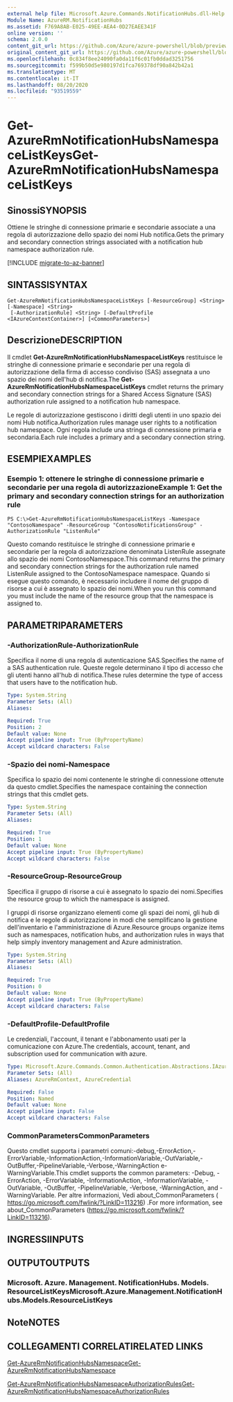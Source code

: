 ```yaml
---
external help file: Microsoft.Azure.Commands.NotificationHubs.dll-Help.xml
Module Name: AzureRM.NotificationHubs
ms.assetid: F769A8AB-E025-49EE-AEA4-0D27EAEE341F
online version: ''
schema: 2.0.0
content_git_url: https://github.com/Azure/azure-powershell/blob/preview/src/ResourceManager/NotificationHubs/Commands.NotificationHubs/help/Get-AzureRmNotificationHubsNamespaceListKeys.md
original_content_git_url: https://github.com/Azure/azure-powershell/blob/preview/src/ResourceManager/NotificationHubs/Commands.NotificationHubs/help/Get-AzureRmNotificationHubsNamespaceListKeys.md
ms.openlocfilehash: 0c834f8ee24090fa0da11f6c01fb0ddad3251756
ms.sourcegitcommit: f599b50d5e980197d1fca769378df90a842b42a1
ms.translationtype: MT
ms.contentlocale: it-IT
ms.lasthandoff: 08/20/2020
ms.locfileid: "93519559"
---
```

# <span data-ttu-id="bb0cc-101">Get-AzureRmNotificationHubsNamespaceListKeys</span><span class="sxs-lookup"><span data-stu-id="bb0cc-101">Get-AzureRmNotificationHubsNamespaceListKeys</span></span>

## <span data-ttu-id="bb0cc-102">Sinossi</span><span class="sxs-lookup"><span data-stu-id="bb0cc-102">SYNOPSIS</span></span>
<span data-ttu-id="bb0cc-103">Ottiene le stringhe di connessione primarie e secondarie associate a una regola di autorizzazione dello spazio dei nomi Hub notifica.</span><span class="sxs-lookup"><span data-stu-id="bb0cc-103">Gets the primary and secondary connection strings associated with a notification hub namespace authorization rule.</span></span>

[!INCLUDE [migrate-to-az-banner](../../includes/migrate-to-az-banner.md)]

## <span data-ttu-id="bb0cc-104">SINTASSI</span><span class="sxs-lookup"><span data-stu-id="bb0cc-104">SYNTAX</span></span>

```
Get-AzureRmNotificationHubsNamespaceListKeys [-ResourceGroup] <String> [-Namespace] <String>
 [-AuthorizationRule] <String> [-DefaultProfile <IAzureContextContainer>] [<CommonParameters>]
```

## <span data-ttu-id="bb0cc-105">Descrizione</span><span class="sxs-lookup"><span data-stu-id="bb0cc-105">DESCRIPTION</span></span>
<span data-ttu-id="bb0cc-106">Il cmdlet **Get-AzureRmNotificationHubsNamespaceListKeys** restituisce le stringhe di connessione primarie e secondarie per una regola di autorizzazione della firma di accesso condiviso (SAS) assegnata a uno spazio dei nomi dell'hub di notifica.</span><span class="sxs-lookup"><span data-stu-id="bb0cc-106">The **Get-AzureRmNotificationHubsNamespaceListKeys** cmdlet returns the primary and secondary connection strings for a Shared Access Signature (SAS) authorization rule assigned to a notification hub namespace.</span></span>

<span data-ttu-id="bb0cc-107">Le regole di autorizzazione gestiscono i diritti degli utenti in uno spazio dei nomi Hub notifica.</span><span class="sxs-lookup"><span data-stu-id="bb0cc-107">Authorization rules manage user rights to a notification hub namespace.</span></span>
<span data-ttu-id="bb0cc-108">Ogni regola include una stringa di connessione primaria e secondaria.</span><span class="sxs-lookup"><span data-stu-id="bb0cc-108">Each rule includes a primary and a secondary connection string.</span></span>

## <span data-ttu-id="bb0cc-109">ESEMPI</span><span class="sxs-lookup"><span data-stu-id="bb0cc-109">EXAMPLES</span></span>

### <span data-ttu-id="bb0cc-110">Esempio 1: ottenere le stringhe di connessione primarie e secondarie per una regola di autorizzazione</span><span class="sxs-lookup"><span data-stu-id="bb0cc-110">Example 1: Get the primary and secondary connection strings for an authorization rule</span></span>
```
PS C:\>Get-AzureRmNotificationHubsNamespaceListKeys -Namespace "ContosoNamespace" -ResourceGroup "ContosoNotificationsGroup" -AuthorizationRule "ListenRule"
```

<span data-ttu-id="bb0cc-111">Questo comando restituisce le stringhe di connessione primarie e secondarie per la regola di autorizzazione denominata ListenRule assegnate allo spazio dei nomi ContosoNamespace.</span><span class="sxs-lookup"><span data-stu-id="bb0cc-111">This command returns the primary and secondary connection strings for the authorization rule named ListenRule assigned to the ContosoNamespace namespace.</span></span>
<span data-ttu-id="bb0cc-112">Quando si esegue questo comando, è necessario includere il nome del gruppo di risorse a cui è assegnato lo spazio dei nomi.</span><span class="sxs-lookup"><span data-stu-id="bb0cc-112">When you run this command you must include the name of the resource group that the namespace is assigned to.</span></span>

## <span data-ttu-id="bb0cc-113">PARAMETRI</span><span class="sxs-lookup"><span data-stu-id="bb0cc-113">PARAMETERS</span></span>

### <span data-ttu-id="bb0cc-114">-AuthorizationRule</span><span class="sxs-lookup"><span data-stu-id="bb0cc-114">-AuthorizationRule</span></span>
<span data-ttu-id="bb0cc-115">Specifica il nome di una regola di autenticazione SAS.</span><span class="sxs-lookup"><span data-stu-id="bb0cc-115">Specifies the name of a SAS authentication rule.</span></span>
<span data-ttu-id="bb0cc-116">Queste regole determinano il tipo di accesso che gli utenti hanno all'hub di notifica.</span><span class="sxs-lookup"><span data-stu-id="bb0cc-116">These rules determine the type of access that users have to the notification hub.</span></span>

```yaml
Type: System.String
Parameter Sets: (All)
Aliases: 

Required: True
Position: 2
Default value: None
Accept pipeline input: True (ByPropertyName)
Accept wildcard characters: False
```

### <span data-ttu-id="bb0cc-117">-Spazio dei nomi</span><span class="sxs-lookup"><span data-stu-id="bb0cc-117">-Namespace</span></span>
<span data-ttu-id="bb0cc-118">Specifica lo spazio dei nomi contenente le stringhe di connessione ottenute da questo cmdlet.</span><span class="sxs-lookup"><span data-stu-id="bb0cc-118">Specifies the namespace containing the connection strings that this cmdlet gets.</span></span>

```yaml
Type: System.String
Parameter Sets: (All)
Aliases: 

Required: True
Position: 1
Default value: None
Accept pipeline input: True (ByPropertyName)
Accept wildcard characters: False
```

### <span data-ttu-id="bb0cc-119">-ResourceGroup</span><span class="sxs-lookup"><span data-stu-id="bb0cc-119">-ResourceGroup</span></span>
<span data-ttu-id="bb0cc-120">Specifica il gruppo di risorse a cui è assegnato lo spazio dei nomi.</span><span class="sxs-lookup"><span data-stu-id="bb0cc-120">Specifies the resource group to which the namespace is assigned.</span></span>

<span data-ttu-id="bb0cc-121">I gruppi di risorse organizzano elementi come gli spazi dei nomi, gli hub di notifica e le regole di autorizzazione in modi che semplificano la gestione dell'inventario e l'amministrazione di Azure.</span><span class="sxs-lookup"><span data-stu-id="bb0cc-121">Resource groups organize items such as namespaces, notification hubs, and authorization rules in ways that help simply inventory management and Azure administration.</span></span>

```yaml
Type: System.String
Parameter Sets: (All)
Aliases: 

Required: True
Position: 0
Default value: None
Accept pipeline input: True (ByPropertyName)
Accept wildcard characters: False
```

### <span data-ttu-id="bb0cc-122">-DefaultProfile</span><span class="sxs-lookup"><span data-stu-id="bb0cc-122">-DefaultProfile</span></span>
<span data-ttu-id="bb0cc-123">Le credenziali, l'account, il tenant e l'abbonamento usati per la comunicazione con Azure.</span><span class="sxs-lookup"><span data-stu-id="bb0cc-123">The credentials, account, tenant, and subscription used for communication with azure.</span></span>

```yaml
Type: Microsoft.Azure.Commands.Common.Authentication.Abstractions.IAzureContextContainer
Parameter Sets: (All)
Aliases: AzureRmContext, AzureCredential

Required: False
Position: Named
Default value: None
Accept pipeline input: False
Accept wildcard characters: False
```

### <span data-ttu-id="bb0cc-124">CommonParameters</span><span class="sxs-lookup"><span data-stu-id="bb0cc-124">CommonParameters</span></span>
<span data-ttu-id="bb0cc-125">Questo cmdlet supporta i parametri comuni:-debug,-ErrorAction,-ErrorVariable,-InformationAction,-InformationVariable,-OutVariable,-OutBuffer,-PipelineVariable,-Verbose,-WarningAction e-WarningVariable.</span><span class="sxs-lookup"><span data-stu-id="bb0cc-125">This cmdlet supports the common parameters: -Debug, -ErrorAction, -ErrorVariable, -InformationAction, -InformationVariable, -OutVariable, -OutBuffer, -PipelineVariable, -Verbose, -WarningAction, and -WarningVariable.</span></span> <span data-ttu-id="bb0cc-126">Per altre informazioni, Vedi about_CommonParameters ( https://go.microsoft.com/fwlink/?LinkID=113216) .</span><span class="sxs-lookup"><span data-stu-id="bb0cc-126">For more information, see about_CommonParameters (https://go.microsoft.com/fwlink/?LinkID=113216).</span></span>

## <span data-ttu-id="bb0cc-127">INGRESSI</span><span class="sxs-lookup"><span data-stu-id="bb0cc-127">INPUTS</span></span>

## <span data-ttu-id="bb0cc-128">OUTPUT</span><span class="sxs-lookup"><span data-stu-id="bb0cc-128">OUTPUTS</span></span>

### <span data-ttu-id="bb0cc-129">Microsoft. Azure. Management. NotificationHubs. Models. ResourceListKeys</span><span class="sxs-lookup"><span data-stu-id="bb0cc-129">Microsoft.Azure.Management.NotificationHubs.Models.ResourceListKeys</span></span>

## <span data-ttu-id="bb0cc-130">Note</span><span class="sxs-lookup"><span data-stu-id="bb0cc-130">NOTES</span></span>

## <span data-ttu-id="bb0cc-131">COLLEGAMENTI CORRELATI</span><span class="sxs-lookup"><span data-stu-id="bb0cc-131">RELATED LINKS</span></span>

[<span data-ttu-id="bb0cc-132">Get-AzureRmNotificationHubsNamespace</span><span class="sxs-lookup"><span data-stu-id="bb0cc-132">Get-AzureRmNotificationHubsNamespace</span></span>](./Get-AzureRmNotificationHubsNamespace.md)

[<span data-ttu-id="bb0cc-133">Get-AzureRmNotificationHubsNamespaceAuthorizationRules</span><span class="sxs-lookup"><span data-stu-id="bb0cc-133">Get-AzureRmNotificationHubsNamespaceAuthorizationRules</span></span>](./Get-AzureRmNotificationHubsNamespaceAuthorizationRules.md)


